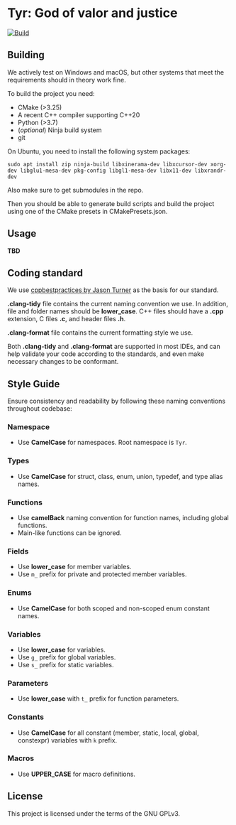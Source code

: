 # Tyr: God of valor and justice

[![Build](https://github.com/Immortals-Robotics/Tyr/actions/workflows/build.yml/badge.svg)](https://github.com/Immortals-Robotics/Tyr/actions/workflows/build.yml)

## Building
We actively test on Windows and macOS, but other systems that meet the requirements should in theory work fine.

To build the project you need:
* CMake (>3.25)
* A recent C++ compiler supporting C++20
* Python (>3.7)
* (*optional*) Ninja build system
* git

On Ubuntu, you need to install the following system packages:
```shell
sudo apt install zip ninja-build libxinerama-dev libxcursor-dev xorg-dev libglu1-mesa-dev pkg-config libgl1-mesa-dev libx11-dev libxrandr-dev
```

Also make sure to get submodules in the repo.

Then you should be able to generate build scripts and build the project using one of the CMake presets in CMakePresets.json.

## Usage
**TBD**

## Coding standard
We use [cppbestpractices by Jason Turner](https://lefticus.gitbooks.io/cpp-best-practices/content/) as the basis for our standard.

**.clang-tidy** file contains the current naming convention we use. In addition, file and folder names should be ****lower_case****. C++ files should have a **.cpp** extension, C files **.c**, and header files **.h**.

**.clang-format** file contains the current formatting style we use.

Both **.clang-tidy** and **.clang-format** are supported in most IDEs, and can help validate your code according to the standards, and even make necessary changes to be conformant.

## Style Guide

Ensure consistency and readability by following these naming conventions throughout codebase:

### Namespace
- Use **CamelCase** for namespaces. Root namespace is `Tyr`.

### Types
- Use **CamelCase** for struct, class, enum, union, typedef, and type alias names.

### Functions
- Use **camelBack** naming convention for function names, including global functions.
- Main-like functions can be ignored.

### Fields
- Use **lower_case** for member variables.
- Use `m_` prefix for private and protected member variables.


### Enums
- Use **CamelCase** for both scoped and non-scoped enum constant names.

### Variables
- Use **lower_case** for variables.
- Use `g_` prefix for global variables.
- Use `s_` prefix for static variables.

### Parameters
- Use **lower_case** with `t_` prefix for function parameters.

### Constants
- Use **CamelCase** for all constant (member, static, local, global, constexpr) variables with `k` prefix.

### Macros
- Use **UPPER_CASE** for macro definitions.

## License
This project is licensed under the terms of the GNU GPLv3.

